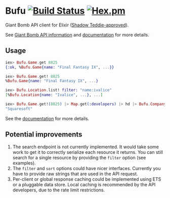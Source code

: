 # Bufu [![Build Status](https://travis-ci.org/paulfri/bufu.svg?branch=master)](https://travis-ci.org/paulfri/bufu) [![Hex.pm](https://img.shields.io/hexpm/v/bufu.svg?maxAge=2592000)](https://hex.pm/packages/bufu)

Giant Bomb API client for Elixir
([Shadow Teddie-approved](https://youtu.be/C2n0T_2SM_4?t=3m52s)).

See [Giant Bomb API information](http://www.giantbomb.com/api) and
[documentation](http://www.giantbomb.com/api/documentation) for more details.

## Usage

```elixir
iex> Bufu.Game.get 8825
{:ok, %Bufu.Game{name: "Final Fantasy IX", ...}}

iex> Bufu.Game.get! 8825
%Bufu.Game{name: "Final Fantasy IX", ...}

iex> Bufu.Location.list! filter: "name:ivalice"
[%Bufu.Location{name: "Ivalice", ...}, ...]

iex> Bufu.Game.get!(8825) |> Map.get(:developers) |> hd |> Bufu.Company.load! |> Map.get(:name)
"Squaresoft"
```

See the [documentation](https://hexdocs.pm/bufu/Bufu.html) for more details.

## Potential improvements

1. The search endpoint is not currently implemented. It would take some work to
get it to correctly serialize each resource it returns. You can still search for
a single resource by providing the `filter` option (see examples).
2. The `filter` and `sort` options could have nicer interfaces. Currently you
have to provide raw strings that are used in the API request.
2. Per-client or global response caching could be implemented using ETS or a
pluggable data store. Local caching is recommended by the API developers, due to
the rate limit restrictions.
